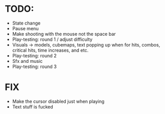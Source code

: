 # TODO:
- State change 
- Pause menu
- Make shooting with the mouse not the space bar
- Play-testing: round 1 / adjust difficulty
- Visuals -> models, cubemaps, text popping up when for hits, combos, critical hits, time increases, and etc.
- Play-testing: round 2 
- Sfx and music
- Play-testing: round 3 

# FIX 
- Make the cursor disabled just when playing 
- Text stuff is fucked
